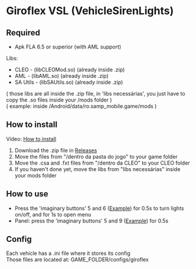 # Giroflex VSL (VehicleSirenLights)

## Required
* Apk FLA 6.5 or superior (with AML support)

Libs:<br>

* CLEO - (libCLEOMod.so) (already inside .zip)
* AML - (libAML.so) (already inside .zip)
* SA Utils - (libSAUtils.so) (already inside .zip)

( those libs are all inside the .zip file, in 'libs necessárias', you just have to copy the .so files inside your /mods folder )<br>
( example: inside /Android/data/ro.samp_mobile.game/mods )<br>

## How to install
Vídeo: [How to install](https://www.youtube.com/watch?v=QWzTS0r7288)

1. Download the .zip file in [Releases](https://github.com/Danilo1301/GTASA_libGiroflex/releases)
2. Move the files from "/dentro da pasta do jogo" to your game folder
3. Move the .csa and .fxt files from "/dentro da CLEO" to your CLEO folder
4. If you haven't done yet, move the libs from "libs necessárias" inside your mods folder

## How to use
* Press the 'imaginary buttons' 5 and 6 ([Example](https://imgur.com/gA8Lfvt)) for 0.5s to turn lights on/off, and for 1s to open menu
* Panel: press the 'imaginary buttons' 5 and 9 ([Example](https://imgur.com/LLddMfg)) for 0.5s

## Config
Each vehicle has a .ini file where it stores its config<br>
Those files are located at: GAME_FOLDER/configs/giroflex